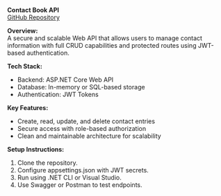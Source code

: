 **Contact Book API**  
[GitHub Repository](https://github.com/Fabito97/ContactBook_WebApi)

**Overview:**  
A secure and scalable Web API that allows users to manage contact information with full CRUD capabilities and protected routes using JWT-based authentication.

**Tech Stack:**  
- Backend: ASP.NET Core Web API  
- Database: In-memory or SQL-based storage  
- Authentication: JWT Tokens  

**Key Features:**  
- Create, read, update, and delete contact entries  
- Secure access with role-based authorization  
- Clean and maintainable architecture for scalability

**Setup Instructions:**  
1. Clone the repository.  
2. Configure appsettings.json with JWT secrets.  
3. Run using .NET CLI or Visual Studio.  
4. Use Swagger or Postman to test endpoints.
